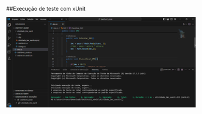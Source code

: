 ##Execução de teste com xUnit


![Texto Alternativo](https://github.com/diegobrl/teste-xunit/blob/main/testeimagem/xunit001.png
)
